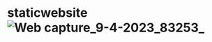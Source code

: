 # staticwebsite![Web capture_9-4-2023_83253_](https://user-images.githubusercontent.com/122799761/230752912-2b114f21-1749-4e98-97dc-6bb4cb19f517.jpeg)
